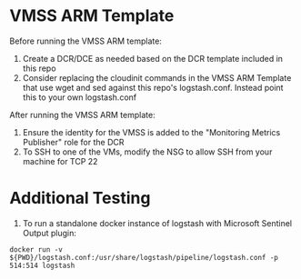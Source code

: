 # VMSS ARM Template

Before running the VMSS ARM template:
1. Create a DCR/DCE as needed based on the DCR template included in this repo
2. Consider replacing the cloudinit commands in the VMSS ARM Template that use wget and sed against this repo's logstash.conf. Instead point this to your own logstash.conf

After running the VMSS ARM template:
1. Ensure the identity for the VMSS is added to the "Monitoring Metrics Publisher" role for the DCR
2. To SSH to one of the VMs, modify the NSG to allow SSH from your machine for TCP 22

# Additional Testing
1. To run a standalone docker instance of logstash with Microsoft Sentinel Output plugin:
```
docker run -v ${PWD}/logstash.conf:/usr/share/logstash/pipeline/logstash.conf -p 514:514 logstash
```
